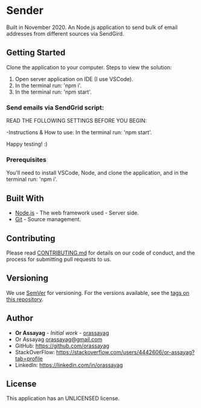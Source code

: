 # Sender

Built in November 2020. An Node.js application to send bulk of email addresses from different sources via SendGird.

## Getting Started

Clone the application to your computer.
Steps to view the solution:
1. Open server application on IDE (I use VSCode).
2. In the terminal run: 'npm i'.
3. In the terminal run: 'npm start'.

### Send emails via SendGrid script:

READ THE FOLLOWING SETTINGS BEFORE YOU BEGIN:

-Instructions & How to use:
In the terminal run: 'npm start'.

Happy testing! :)

### Prerequisites

You'll need to install VSCode, Node, and clone the application, and in the terminal run: 'npm i'.

## Built With

* [Node.js](https://nodejs.org/en/) - The web framework used - Server side.
* [Git](https://git-scm.com/) - Source management.

## Contributing

Please read [CONTRIBUTING.md](https://gist.github.com/PurpleBooth/b24679402957c63ec426) for details on our code of conduct, and the process for submitting pull requests to us.

## Versioning

We use [SemVer](http://semver.org/) for versioning. For the versions available, see the [tags on this repository](https://github.com/your/project/tags).

## Author

* **Or Assayag** - *Initial work* - [orassayag](https://github.com/orassayag)
* Or Assayag <orassayag@gmail.com>
* GitHub: https://github.com/orassayag
* StackOverFlow: https://stackoverflow.com/users/4442606/or-assayag?tab=profile
* LinkedIn: https://linkedin.com/in/orassayag

## License

This application has an UNLICENSED license.